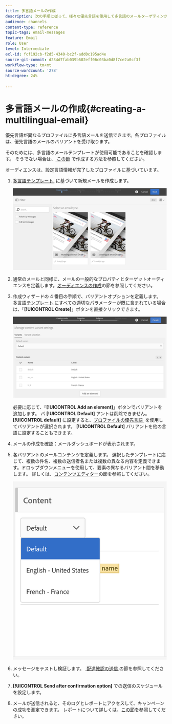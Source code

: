```yaml
---
title: 多言語メールの作成
description: 次の手順に従って、様々な優先言語を使用して多言語のメールターゲティング受信者を作成します。
audience: channels
content-type: reference
topic-tags: email-messages
feature: Email
role: User
level: Intermediate
exl-id: fcf192cb-f2d5-4340-bc2f-add0c195ad4e
source-git-commit: d234d7fab039b602eff06c03ba0d8f7ce2a0cf3f
workflow-type: tm+mt
source-wordcount: '278'
ht-degree: 24%

---
```


# 多言語メールの作成{#creating-a-multilingual-email}

優先言語が異なるプロファイルに多言語メールを送信できます。各プロファイルは、優先言語のメールのバリアントを受け取ります。

そのためには、多言語のメールテンプレートが使用可能であることを確認します。 そうでない場合は、[&#x200B; この節 &#x200B;](../../channels/using/multilingual-messages-template.md) で作成する方法を参照してください。

オーディエンスは、設定言語情報が完了したプロファイルに基づいています。

1. [&#x200B; 多言語テンプレート &#x200B;](../../channels/using/multilingual-messages-template.md) に基づいて新規メールを作成します。

   ![](assets/multi_create1.png)

1. 通常のメールと同様に、メールの一般的なプロパティとターゲットオーディエンスを定義します。[オーディエンスの作成](../../audiences/using/creating-audiences.md)の節を参照してください。

1. 作成ウィザードの 4 番目の手順で、バリアントオプションを定義します。 [&#x200B; 多言語テンプレート &#x200B;](../../channels/using/multilingual-messages-template.md) にすべての適切なパラメーターが既に含まれている場合は、「**[!UICONTROL Create]**」ボタンを直接クリックできます。

   ![](assets/multi_create4.png)

   必要に応じて、「**[!UICONTROL Add an element]**」ボタンでバリアントを追加します。 バ **[!UICONTROL Default]** アントは削除できません。 **[!UICONTROL default]** に設定すると、[&#x200B; プロファイルの優先言語 &#x200B;](../../audiences/using/creating-profiles.md) を使用してバリアントが選択されます。 **[!UICONTROL Default]** バリアントを他の言語に設定することもできます。

1. メールの作成を確認：メールダッシュボードが表示されます。
1. 各バリアントのメールコンテンツを定義します。 選択したテンプレートに応じて、複数の件名、複数の送信者名または複数の異なる内容を定義できます。ドロップダウンメニューを使用して、要素の異なるバリアント間を移動します。 詳しくは、[コンテンツエディター](../../designing/using/designing-content-in-adobe-campaign.md)の節を参照してください。

   ![](assets/multi_selectcontent.png)

1. メッセージをテストし検証します。 [&#x200B; 配達確認の送信 &#x200B;](../../sending/using/sending-proofs.md) の節を参照してください。
1. **[!UICONTROL Send after confirmation option]** での送信のスケジュールを設定します。
1. メールが送信されると、そのログとレポートにアクセスして、キャンペーンの成功を測定できます。 レポートについて詳しくは、[この節](../../reporting/using/about-dynamic-reports.md)を参照してください。

